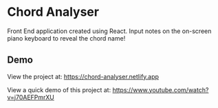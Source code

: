 # Chord Analyser

Front End application created using React. Input notes on the on-screen piano keyboard to reveal the chord name!

## Demo

View the project at: https://chord-analyser.netlify.app

View a quick demo of this project at: https://www.youtube.com/watch?v=j70AEFPmrXU
